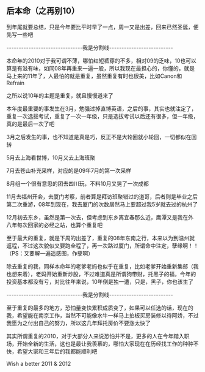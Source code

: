 ## 后本命（之再别10） ##

到年尾就要总结，只是今年要比平时早了一点，周一又是出差，回来已然圣诞，便先写一些吧

-------------------------------我是分割线--------------------------

本命年的2010对于我可谓不薄，哪怕红短裤穿的不多，相对09的乏味，10也可以算是有滋有味，如同08年再重来一遍一般，所以我现在最担心的，你懂的，就是马上来的11年了，人最怕的就是重复，虽然重复有时也很美，比如Canon和Refrain

之所以说10年的主题是重复，就且慢慢道来了

本年度最重要的事发生在3月，勉强过掉直博英语，之后的事，其实也就注定了，重复一次选拔考试，重复了一次一年级，只是选拔考试以后还有很多，但一年级，真的是最后一次了吧

3月之后发生的事，也不知道是真是巧，反正不是大轮回就小轮回，一切都似在回转

5月去上海看世博，10月又去上海班聚

7月去苍山补充采样，对应的是09年7月的第一次采样

8月组一个很有意思的团去四川玩，不料10月又晃了一次成都

11月去福州开会，去厦门考察，前者算是拜访班聚错过的道哥，后者则是毕业之后第二次重游，08年到现在，我去厦门的次数居然马上要超过我5岁就去过的杭州了

12月初去东乡，虽然是第一次去，但考虑到东乡离宜春那么近，鹰潭又是我在外八年每次回家的必经之站，也算个重复吧

至于最大的重复，就是下周的出差了，重复的08年东南之行，本来以为到温州就返程，不过这次貌似又要跑全程了，再一次路过厦门，所谓命中注定，孽缘啊！！（PS：又要解一遍遥感图，作孽啊）

除去重复的我，同样本命年的老爹老妈也似乎在重复，比如老爹开始重新集邮（我也想来着），老妈开始重新炒股，不过难道真是所谓狗带财，托黑子的福，今年的投资基本都没有亏，对比往年来说，10年倒是独一遭，只是，黑子，你也该生了

-------------------------------我是分割线--------------------------

至于重复的最多的地方，恐怕量变快累积成质变了，如果可以任选的话，现在的我，希望能在南京工作，当然不可能像水牛一样马上拍板买房装修以待阿娇，不过我愿为之付出自己的努力，所以这几年拜托房价不要涨太快了

其实所谓重复的2010，对于大部分人来说恐怕并不是，更多的人在今年踏入职场，开始全新的生活，这也是最让我羡慕的，哪怕大家现在在历经找工作的种种不快，希望大家和三年后的我都能顺利吧

Wish a better 2011 & 2012